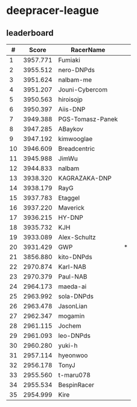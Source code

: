 # deepracer-league

## leaderboard

<!-- leaderboard -->
| # | Score | RacerName |   |
| - | ----- | --------- | - |
| 1 | 3957.771 | Fumiaki | |
| 2 | 3955.512 | nero-DNPds | |
| 3 | 3951.624 | nalbam-me | |
| 4 | 3951.207 | Jouni-Cybercom | |
| 5 | 3950.563 | hiroisojp | |
| 6 | 3950.397 | Aiis-DNP | |
| 7 | 3949.388 | PGS-Tomasz-Panek | |
| 8 | 3947.285 | ABaykov | |
| 9 | 3947.192 | kimwooglae | |
| 10 | 3946.609 | Breadcentric | |
| 11 | 3945.988 | JimWu | |
| 12 | 3944.833 | nalbam | |
| 13 | 3938.320 | KAGRAZAKA-DNP | |
| 14 | 3938.179 | RayG | |
| 15 | 3937.783 | Etaggel | |
| 16 | 3937.220 | Maverick | |
| 17 | 3936.215 | HY-DNP | |
| 18 | 3935.732 | KJH | |
| 19 | 3933.089 | Alex-Schultz | |
| 20 | 3931.429 | GWP | * |
| 21 | 3856.880 | kito-DNPds | |
| 22 | 2970.874 | Karl-NAB | |
| 23 | 2970.379 | Paul-NAB | |
| 24 | 2964.173 | maeda-ai | |
| 25 | 2963.992 | sola-DNPds | |
| 26 | 2963.478 | JasonLian | |
| 27 | 2962.347 | mogamin | |
| 28 | 2961.115 | Jochem | |
| 29 | 2961.093 | leo-DNPds | |
| 30 | 2960.280 | yuki-h | |
| 31 | 2957.114 | hyeonwoo | |
| 32 | 2956.178 | TonyJ | |
| 33 | 2955.560 | t-maru078 | |
| 34 | 2955.534 | BespinRacer | |
| 35 | 2954.999 | Kire | |
